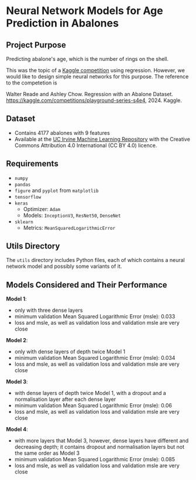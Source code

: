 # Neural Network Models for Age Prediction in Abalones

## Project Purpose
Predicting abalone's age, which is the number of rings on the shell.

This was the topic of a [Kaggle competition](www.kaggle.com/competitions/playground-series-s4e4/overview/$citation) using regression. However, we would like to design simple neural networks for this purpose. The reference to the competetion is

Walter Reade and Ashley Chow. Regression with an Abalone Dataset. https://kaggle.com/competitions/playground-series-s4e4, 2024. Kaggle.



## Dataset
- Contains 4177 abalones with 9 features
- Available at the [UC Irvine Machine Learning Repository](https://archive.ics.uci.edu/dataset/1/abalone) with 
the Creative Commons Attribution 4.0 International (CC BY 4.0)  licence.


## Requirements
- `numpy`
- `pandas`
- `figure` and `pyplot` from `matplotlib`
- `tensorflow`
- `keras`
  - Optimizer: `Adam`
  - Models: `InceptionV3`, `ResNet50`, `DenseNet`
- `sklearn`
  - Metrics: `MeanSquaredLogarithmicError`

## Utils Directory
The `utils` directory includes Python files, each of which contains a neural network model and possibly some variants of it. 

## Models Considered and Their Performance
**Model 1**: 
  - only with three dense layers
  - minimum validation Mean Squared Logarithmic Error (msle): 0.033
  - loss and  msle, as well as validation loss and validation msle are very close

**Model 2**:
  - only with dense layers of depth twice Model 1
  - minimum validation Mean Squared Logarithmic Error (msle): 0.034
  - loss and  msle, as well as validation loss and validation msle are very close

**Model 3**:
  - with dense layers of depth twice Model 1, with a dropout and a normalisation layer after each dense layer
  - minimum validation Mean Squared Logarithmic Error (msle): 0.06
  - loss and  msle, as well as validation loss and validation msle are very close

**Model 4**:
  - with more layers that Model 3, however, dense layers  have different and decreasing depth; it contains  dropout and normalisation layers but not the same order as Model 3
  - minimum validation Mean Squared Logarithmic Error (msle): 0.085
  - loss and  msle, as well as validation loss and validation msle are very close
